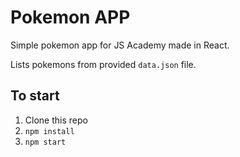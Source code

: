# Pokemon APP

Simple pokemon app for JS Academy made in React.

Lists pokemons from provided `data.json` file.

## To start

1. Clone this repo
2. `npm install`
3. `npm start`
